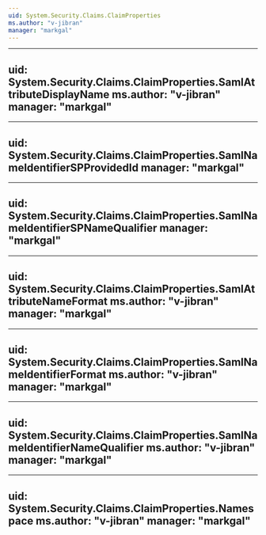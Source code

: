 ```yaml
---
uid: System.Security.Claims.ClaimProperties
ms.author: "v-jibran"
manager: "markgal"
---
```


---
uid: System.Security.Claims.ClaimProperties.SamlAttributeDisplayName
ms.author: "v-jibran"
manager: "markgal"
---

---
uid: System.Security.Claims.ClaimProperties.SamlNameIdentifierSPProvidedId
manager: "markgal"
---

---
uid: System.Security.Claims.ClaimProperties.SamlNameIdentifierSPNameQualifier
manager: "markgal"
---

---
uid: System.Security.Claims.ClaimProperties.SamlAttributeNameFormat
ms.author: "v-jibran"
manager: "markgal"
---

---
uid: System.Security.Claims.ClaimProperties.SamlNameIdentifierFormat
ms.author: "v-jibran"
manager: "markgal"
---

---
uid: System.Security.Claims.ClaimProperties.SamlNameIdentifierNameQualifier
ms.author: "v-jibran"
manager: "markgal"
---

---
uid: System.Security.Claims.ClaimProperties.Namespace
ms.author: "v-jibran"
manager: "markgal"
---
